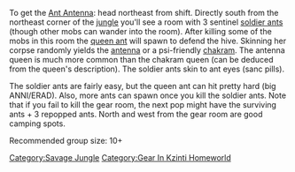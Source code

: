 To get the [Ant Antenna](Ant_Antenna "wikilink"): head northeast from
shift. Directly south from the northeast corner of the
[jungle](:Category:Savage_Jungle.md "wikilink") you'll see a room with 3
sentinel [soldier ants](Soldier_Ants.md "wikilink") (though other mobs
can wander into the room). After killing some of the mobs in this room
the [queen ant](Queen_Ant.md "wikilink") will spawn to defend the hive.
Skinning her corpse randomly yields the
[antenna](Ant_Antenna.md "wikilink") or a psi-friendly
[chakram](Ant_Chakram.md "wikilink"). The antenna queen is much more
common than the chakram queen (can be deduced from the queen's
description). The soldier ants skin to ant eyes (sanc pills).

The soldier ants are fairly easy, but the queen ant can hit pretty hard
(big ANNI/ERAD). Also, more ants can spawn once you kill the soldier
ants. Note that if you fail to kill the gear room, the next pop might
have the surviving ants + 3 repopped ants. North and west from the gear
room are good camping spots.

Recommended group size: 10+

[Category:Savage Jungle](Category:Savage_Jungle "wikilink")
[Category:Gear In Kzinti
Homeworld](Category:Gear_In_Kzinti_Homeworld "wikilink")
